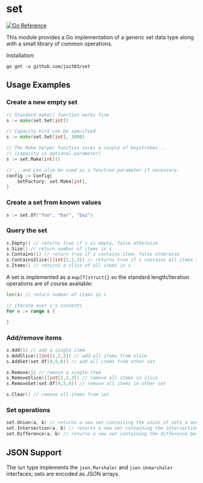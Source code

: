 # set

[![Go Reference](https://pkg.go.dev/badge/github.com/jaz303/set.svg)](https://pkg.go.dev/github.com/jaz303/set)

This module provides a Go implementation of a generic set data type along with a small library of common operations.

Installation:

```
go get -u github.com/jaz303/set
```

## Usage Examples

### Create a new empty set

```go
// Standard make() function works fine
s := make(set.Set[int])

// Capacity hint can be specified
s := make(set.Set[int], 3000)

// The Make helper function saves a couple of keystrokes...
// (capacity is optional parameter)
s := set.Make[int]()

// ...and can also be used as a function parameter if necessary:
config := Config{
    SetFactory: set.Make[int],
}
```

### Create a set from known values

```go
s := set.Of("foo", "bar", "baz")
```

### Query the set

```go
s.Empty() // returns true if s is empty, false otherwise
s.Size() // return number of items in s
s.Contains(1) // return true if s contains item, false otherwise
s.ContainsSlice([]int{1,2,3}) // returns true if s contains all items in slice, false otherwise
s.Items() // returns a slice of all items in s
```

A set is implemented as a `map[T]struct{}` so the standard length/iteration operations are of course available:

```go
len(s) // return number of items in s

// iterate over s's contents
for v := range s {

}
```

### Add/remove items

```go
s.Add(1) // add a single item
s.AddSlice([]int{1,2,3}) // add all items from slice
s.AddSet(set.Of(4,5,6)) // add all items from other set

s.Remove(1) // remove a single item
s.RemoveSlice([]int{1,2,3}) // remove all items in slice
s.RemoveSet(set.Of(4,5,6)) // remove all items in other set

s.Clear() // remove all items from set
```

### Set operations

```go
set.Union(a, b) // returns a new set containing the union of sets a and b
set.Intersection(a, b) // returns a new set containing the intersection of sets a and b
set.Difference(a, b) // returns a new set containing the difference between sets a and b (i.e. a - b)
```

## JSON Support

The `Set` type implements the `json.Marshaler` and `json.Unmarshaler` interfaces; sets are encoded as JSON arrays.

